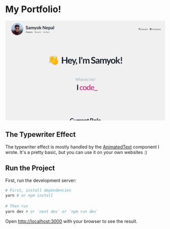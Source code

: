 # My Portfolio!

[![A portfolio preview](./public/og_image_index.png "My Portfolio")](https://yok.dev)

## The Typewriter Effect
The typewriter effect is mostly handled by the [AnimatedText](./components/animatedText.js) component I wrote. 
It's a pretty basic, but you can use it on your own websites :)


## Run the Project
First, run the development server:

```bash
# First, install dependencies
yarn # or npm install

# Then run
yarn dev # or `next dev` or `npm run dev`
```

Open [http://localhost:3000](http://localhost:3000) with your browser to see the result.
